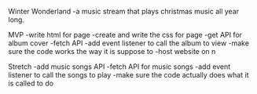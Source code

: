 Winter Wonderland
-a music stream that plays christmas music all year long.

MVP
-write html for page
-create and write the css for page
-get API for album cover
-fetch API
-add event listener to call the album to view
-make sure the code works the way it is suppose to
-host website on n

Stretch
-add music songs API 
-fetch API for music songs
-add event listener to call the songs to play
-make sure the code actually does what it is called to do
